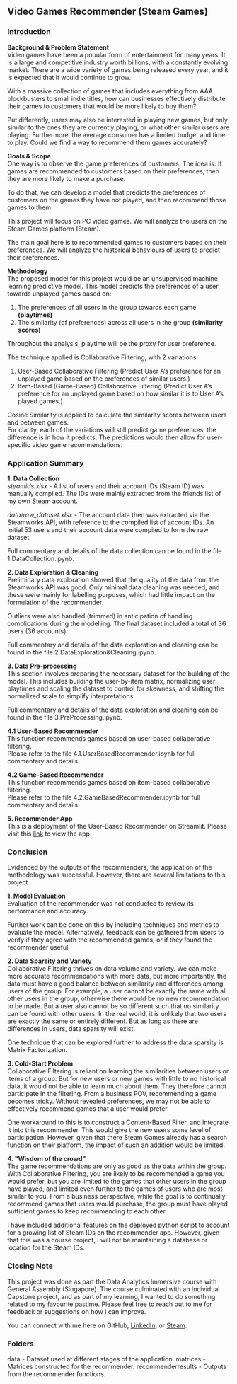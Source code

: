 ## Video Games Recommender (Steam Games)
### Introduction <br>
**Background & Problem Statement** <br>
Video games have been a popular form of entertainment for many years. It is a large and competitive industry worth billions, with a constantly evolving market. There are a wide variety of games being released every year, and it is expected that it would continue to grow. <br>

With a massive collection of games that includes everything from AAA blockbusters to small indie titles, how can businesses effectively distribute their games to customers that would be more likely to buy them? <br>

Put differently, users may also be interested in playing new games, but only similar to the ones they are currently playing, or what other similar users are playing. Furthermore, the average consumer has a limited budget and time to play. Could we find a way to recommend them games accurately? <br>

**Goals & Scope** <br>
One way is to observe the game preferences of customers. The idea is: If games are recommended to customers based on their preferences, then they are more likely to make a purchase. <br>

To do that, we can develop a model that predicts the preferences of customers on the games they have not played, and then recommend those games to them.

This project will focus on PC video games. We will analyze the users on the Steam Games platform (Steam).

The main goal here is to recommended games to customers based on their preferences. We will analyze the historical behaviours of users to predict their preferences.

**Methodology** <br>
The proposed model for this project would be an unsupervised machine learning predictive model. This model predicts the preferences of a user towards unplayed games based on: <br>
1. The preferences of all users in the group towards each game **(playtimes)** <br>
2. The similarity (of preferences) across all users in the group **(similarity scores)** <br>

Throughout the analysis, playtime will be the proxy for user preference. <br>

The technique applied is Collaborative Filtering, with 2 variations: <br>
1. User-Based Collaborative Filtering (Predict User A’s preference for an unplayed game based on the preferences of similar users.) <br>
2. Item-Based (Game-Based) Collaborative Filtering (Predict User A’s preference for an unplayed game based on how similar it is to User A’s played games.) <br>

Cosine Similarity is applied to calculate the similarity scores between users and between games. <br>
For clarity, each of the variations will still predict game preferences, the difference is in how it predicts. The predictions would then allow for user-specific video game recommendations. <br>

### **Application Summary** <br>
**1. Data Collection** <br>
*steamids.xlsx* - A list of users and their account IDs (Steam ID) was manually compiled. The IDs were mainly extracted from the friends list of my own Steam account. <br>

*data/raw_dataset.xlsx* - The account data then was extracted via the Steamworks API, with reference to the compiled list of account IDs. An initial 53 users and their account data were compiled to form the raw dataset. <br>

Full commentary and details of the data collection can be found in the file 1.DataCollection.ipynb. <br>

**2. Data Exploration & Cleaning** <br>
Preliminary data exploration showed that the quality of the data from the Steamworks API was good. Only minimal data cleaning was needed, and these were mainly for labelling purposes, which had little impact on the formulation of the recommender. <br> 

Outliers were also handled (trimmed) in anticipation of handling complications during the modelling. The final dataset included a total of 36 users (36 accounts). <br>

Full commentary and details of the data exploration and cleaning can be found in the file 2.DataExploration&Cleaning.ipynb. <br>

**3. Data Pre-processing** <br>
This section involves preparing the necessary dataset for the building of the model. This includes building the user-by-item matrix, normalizing user playtimes and scaling the dataset to control for skewness, and shifting the normalized scale to simplify interpretations.

Full commentary and details of the data exploration and cleaning can be found in the file 3.PreProcessing.ipynb. <br>

**4.1 User-Based Recommender** <br>
This function recommends games based on user-based collaborative filtering. <br>
Please refer to the file 4.1.UserBasedRecommender.ipynb for full commentary and details. <br>

**4.2 Game-Based Recommender** <br>
This function recommends games based on item-based collaborative filtering. <br>
Please refer to the file 4.2.GameBasedRecommender.ipynb for full commentary and details. <br>

**5. Recommender App** <br>
This is a deployment of the User-Based Recommender on Streamlit.
Please visit this [link](https://kgtkgtkg-video-games-re-5-userbasedrecommender-streamlit-a9z9zu.streamlit.app/) to view the app.

### **Conclusion** <br>
Evidenced by the outputs of the recommenders, the application of the methodology was successful. However, there are several limitations to this project. <br>

**1. Model Evaluation** <br>
Evaluation of the recommender was not conducted to review its performance and accuracy. <br>

Further work can be done on this by including techniques and metrics to evaluate the model. Alternatively, feedback can be gathered from users to verify if they agree with the recommended games, or if they found the recommender useful. <br>

**2. Data Sparsity and Variety** <br>
Collaborative Filtering thrives on data volume and variety. We can make more accurate recommendations with more data, but more importantly, the data must have a good balance between similarity and differences among users of the group. For example, a user cannot be exactly the same with all other users in the group, otherwise there would be no new recommendation to be made. But a user also cannot be so different such that no similarity can be found with other users. In the real world, it is unlikely that two users are exactly the same or entirely different. But as long as there are differences in users, data sparsity will exist. <br>

One technique that can be explored further to address the data sparsity is Matrix Factorization. <br>

**3. Cold-Start Problem** <br>
Collaborative Filtering is reliant on learning the similarities between users or items of a group. But for new users or new games with little to no historical data, it would not be able to learn much about them. They therefore cannot participate in the filtering. From a business POV, recommending a game becomes tricky. Without revealed preferences, we may not be able to effectively recommend games that a user would prefer. <br>

One workaround to this is to construct a Content-Based Filter, and integrate it into this recommender. This would give the new users some level of participation. However, given that there Steam Games already has a search function on their platform, the impact of such an addition would be limited. <br>

**4. "Wisdom of the crowd"** <br>
The game recommendations are only as good as the data within the group. With Collaborative Filtering, you are likely to be recommended a game you would prefer, but you are limited to the games that other users in the group have played, and limited even further to the games of users who are most similar to you. From a business perspective, while the goal is to continually recommend games that users would purchase, the group must have played sufficient games to keep recommending to each other. <br>

I have included additional features on the deployed python script to account for a growing list of Steam IDs on the recommender app. However, given that this was a course project, I will not be maintaining a database or location for the Steam IDs. <br>

### **Closing Note** <br>
This project was done as part the Data Analytics Immersive course with General Assembly (Singapore). The course culminated with an Individual Capstone project, and as part of my learning, I wanted to do something related to my favourite pastime. Please feel free to reach out to me for feedback or suggestions on how I can improve. <br>

You can connect with me here on GitHub, [LinkedIn](https://www.linkedin.com/in/tankaiguan/), or [Steam](https://steamcommunity.com/profiles/76561198010430483/).

### **Folders** <br>
data - Dataset used at different stages of the application.
matrices - Matrices constructed for the recommender.
recommenderresults - Outputs from the recommender functions.
